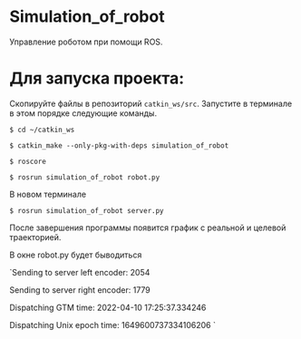 # Simulation_of_robot
Управление роботом при помощи ROS.
# Для запуска проекта: 

Cкопируйте файлы в репозиторий `catkin_ws/src`.
Запустите в терминале в этом порядке следующие команды.

`$ cd ~/catkin_ws`

`$ catkin_make --only-pkg-with-deps simulation_of_robot`

`$ roscore`

`$ rosrun simulation_of_robot robot.py`
 
В новом терминале

`$ rosrun simulation_of_robot server.py`
  
После завершения программы появится график с реальной и целевой траекторией.

В окне robot.py будет быводиться

`Sending to server left encoder:  2054

Sending to server right encoder: 1779 

Dispatching GTM time:            2022-04-10 17:25:37.334246

Dispatching Unix epoch time:     1649600737334106206 `
